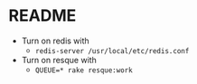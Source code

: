 # README

- Turn on redis with
  - `redis-server /usr/local/etc/redis.conf`
- Turn on resque with
  - `QUEUE=* rake resque:work`
